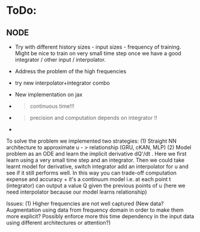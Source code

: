 # ToDo:

NODE
---------
- Try with different history sizes - input sizes - frequency of training. Might be nice to train on very small time step once we have a good integrator / other input / interpolator.
- Address the problem of the high frequencies
- try new interpolator+integrator combo

- New implementation on jax


- > continuous time!!!
- > precision and computation depends on integrator !!
- > 

To solve the problem we implemented two strategies:
(1) Straight NN architecture to approximate u - > relationship (GRU, cKAN, MLP)
(2) Model problem as an ODE and learn the implicit derivative dQ'/dt . Here we first learn using a very small time step and an integrator. Then we could take learnt model for derivative, switch integrator add an interpolator for u and see if it still performs well. In this way you can trade-off computation expense and accuracy + it's a continuum model i.e. at each point t (integrator) can output a value Q given the previous points of u (here we need interpolator because our model learns relationship)

Issues:
(1) Higher frequencies are not well captured (New data? Augmentation using data from frequency domain in order to make them more explicit? Possibly enforce more this time dependency in the input data using different architectures or attention?)